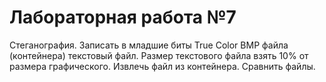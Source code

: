 # Лабораторная работа №7

Стеганография. Записать в младшие биты True Color BMP файла
(контейнера) текстовый файл. Размер текстового файла взять 10% от размера
графического. Извлечь файл из контейнера. Сравнить файлы.
